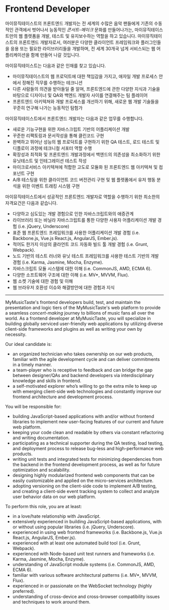 # Frontend Developer
 
마이뮤직테이스트의 프론트엔드 개발자는 전 세계의 수많은 음악 팬들에게 기존의 수동적인 관객에서 벗어나서 능동적인 <i>콘서트-메이크</i> 문화를 만들어나가는, 마이뮤직테이스트만의 웹 플렛폼을 개발, 테스트 및 유지보수하는 역할을 하고 있습니다. 마이뮤직테이스트의 프론트엔드 개발자로서, 여러분은 다양한 클라이언트 프레임워크와 플러그인들을 응용 또는 필요한 라이브러리들을 개발하며, 전 세계 30개국 넘게 서비스되는 웹 어플리케이션을 함께 만들어 나갈 것입니다.

마이뮤직테이스트는 다음과 같은 인재를 찾고 있습니다.
- 마이뮤직테이스트의 웹 프로덕트에 대한 책임감을 가지고, 애자일 개발 프로세스 안에서 정해진 직무를 수행하는 테크니션
- 다른 사람들의 의견을 받아들일 줄 알며, 프론트엔드에 관한 다양한 지식과 기술을 바탕으로 디자이너 및 QA와 백엔드 개발자 사이를 연결해주는 팀 플레이어
- 프론트엔드 아키텍쳐와 개발 프로세스를 개선하기 위해, 새로운 웹 개발 기술들을 꾸준히 연구해 나가는 능동적인 탐험가

마이뮤직테이스트에서 프론트엔드 개발자는 다음과 같은 업무를 수행합니다.
- 새로운 기능구현을 위한 자바스크립트 기반의 어플리케이션 개발
- 꾸준한 리팩토링과 문서작성을 통해 클린코드 구현
- 완벽하고 뛰어난 성능의 웹 프로덕트를 구현하기 위한 QA 테스트, 로드 테스트 및 디플로이 과정에 테크니컬 서포터 역할 수행
- 확장성과 최적화 및 프론트엔드 개발과정에서 백엔드의 의존성을 최소화하기 위한 유닛테스트 및 인테그레이션 테스트 작성
- 마이크로서비스 아키텍쳐에 적합한 고도로 모듈화 된 프론트엔드 웹 아키텍쳐 및 컴포넌트 구현
- A/B 테스팅을 위한 클라이언트 코드 버전관리 구현 및 웹 플렛폼에서 유저 행동 분석을 위한 이벤트 트래킹 시스템 구현

마이뮤직테이스트에서 성공적인 프론트엔드 개발자로 역할을 수행하기 위한 최소한의 자격요건은 다음과 같습니다.
- 다양하고 심도있는 개발 경험으로 인한 자바스크립트와의 애증관계
- 라이브러리 또는 바닐라 자바스크립트를 통한 다양한 사용자 어플리케이션 개발 경험 (i.e. jQuery, Underscore)
- 표준 웹 프론트엔드 프레임워크를 사용한 어플리케이션 개발 경험 (i.e. Backbone.js, Vue.js React.js, AngularJS, Ember.js).
- 적어도 한가지 이상의 클라언트 코드 자동화 빌드 툴 개발 경험 (i.e. Grunt, Webpack).
- 노드 기반의 테스트 러너와 유닛 테스트 프레임워크를 사용한 테스트 기반의 개발 경험 (i.e. Karma, Jasmine, Mocha, Enzyme).
- 자바스크립트 모듈 시스템에 대한 이해 (i.e. CommonJS, AMD, ECMA 6).
- 다양한 소프트웨어 구조에 대한 이해 (i.e. MV*, MVVM, Flux).
- 웹 소켓 기술에 대한 경험 및 이해
- 웹 브라우저 호환성 이슈와 해결방안에 대한 경험과 지식

---

MyMusicTaste's frontend developers build, test, and maintain the presentation and logic tiers of the MyMusicTaste's web platform to provide a seamless <i>concert-making</i> journey to billions of music fans all over the world. As a frontend developer at MyMusicTaste, you will specialize in building globally serviced user-friendly web applications by utilizing diverse client-side frameworks and plugins as well as writing your own by necessity.

Our ideal candidate is:
- an organized technician who takes ownership on our web products, familiar with the agile development cycle and can deliver commitments in a timely manner.
- a team-player who is receptive to feedback and can bridge the gap between designer/QAs and backend developers via interdisciplinary knowledge and skills in frontend.
- a self-motivated explorer who’s willing to go the extra mile to keep up with emerging client-side web technologies and constantly improve our frontend architecture and development process.

You will be responsible for:
- building JavaScript-based applications with and/or without frontend libraries to implement new user-facing features of our current and future web platform.
- keeping your code clean and readable by others via constant refactoring and writing documentation.
- participating as a technical supporter during the QA testing, load testing, and deployment process to release bug-less and high-performance web products.
- writing unit tests and integrated tests for minimizing dependencies from the backend in the frontend development process, as well as for future optimization and scalability.
- designing highly modularized frontend web components that can be easily customizable and applied on the micro-services architecture.
- adopting versioning on the client-side code to implement A/B testing, and creating a client-side event tracking system to collect and analyze user behavior data on our web platform.

To perform this role, you are at least:
- in a love/hate relationship with JavaScript.
- extensively experienced in building JavaScript-based applications, with or without using popular libraries (i.e. jQuery, Underscore).
- experienced in using web frontend frameworks (i.e. Backbone.js, Vue.js React.js, AngularJS, Ember.js).
- experienced with at least one automated build tool (i.e. Grunt, Webpack).
- experienced with Node-based unit test runners and frameworks (i.e. Karma, Jasmine, Mocha, Enzyme).
- understanding of JavaScript module systems (i.e. CommonJS, AMD, ECMA 6).
- familiar with various software architectural patterns (i.e. MV*, MVVM, Flux).
- experienced in or passionate on the WebSocket technology (highly preferred).
- understanding of cross-device and cross-browser compatibility issues and techniques to work around them.
 
